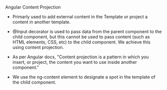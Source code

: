 Angular Content Projection

- Primarly used to add external content in the Template or project a content in another template.

* @Input decorator is used to pass data from the parent component to the child component, but this cannot be used to pass content (such as HTML elements, CSS, etc) to the child component. We achieve this using content projection.

* As per Angular docs, "Content projection is a pattern in which you insert, or project, the content you want to use inside another component."

* We use the ng-content element to designate a spot in the template of the child component.
